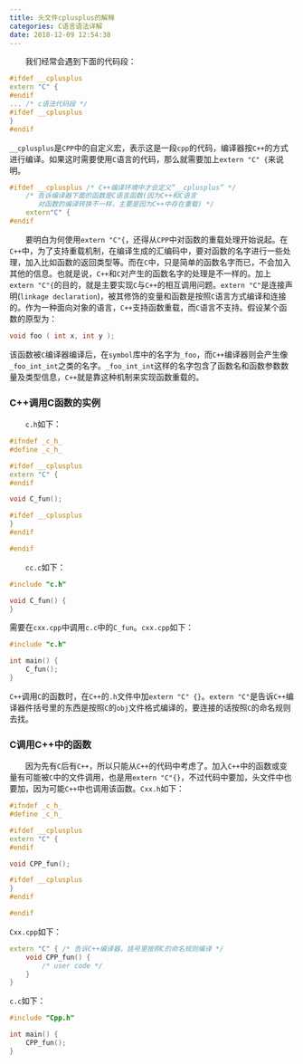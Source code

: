 ```yaml
---
title: 头文件cplusplus的解释
categories: C语言语法详解
date: 2018-12-09 12:54:38
---
```

&emsp;&emsp;我们经常会遇到下面的代码段：<!--more-->

``` cpp
#ifdef __cplusplus
extern "C" {
#endif
... /* c语法代码段 */
#ifdef __cplusplus
}
#endif
```

`__cplusplus`是`CPP`中的自定义宏，表示这是一段`cpp`的代码，编译器按`C++`的方式进行编译。如果这时需要使用`C`语言的代码，那么就需要加上`extern "C" {`来说明。

``` cpp
#ifdef __cplusplus /* C++编译环境中才会定义“__cplusplus” */
    /* 告诉编译器下面的函数是C语言函数(因为C++和C语言
       对函数的编译转换不一样，主要是因为C++中存在重载) */
    extern"C" {
#endif
```

&emsp;&emsp;要明白为何使用`extern "C"{`，还得从`CPP`中对函数的重载处理开始说起。在`C++`中，为了支持重载机制，在编译生成的汇编码中，要对函数的名字进行一些处理，加入比如函数的返回类型等。而在`C`中，只是简单的函数名字而已，不会加入其他的信息。也就是说，`C++`和`C`对产生的函数名字的处理是不一样的。加上`extern "C"{`的目的，就是主要实现`C`与`C++`的相互调用问题。`extern "C"`是连接声明(`linkage declaration`)，被其修饰的变量和函数是按照`C`语言方式编译和连接的。作为一种面向对象的语言，`C++`支持函数重载，而`C`语言不支持。假设某个函数的原型为：

``` cpp
void foo ( int x, int y );
```

该函数被`C`编译器编译后，在`symbol`库中的名字为`_foo`，而`C++`编译器则会产生像`_foo_int_int`之类的名字。`_foo_int_int`这样的名字包含了函数名和函数参数数量及类型信息，`C++`就是靠这种机制来实现函数重载的。

### C++调用C函数的实例

&emsp;&emsp;`c.h`如下：

``` cpp
#ifndef _c_h_
#define _c_h_

#ifdef __cplusplus
extern "C" {
#endif

void C_fun();

#ifdef __cplusplus
}
#endif

#endif
```

&emsp;&emsp;`cc.c`如下：

``` cpp
#include "c.h"

void C_fun() {
}
```

需要在`cxx.cpp`中调用`c.c`中的`C_fun`。`cxx.cpp`如下：

``` cpp
#include "c.h"

int main() {
    C_fun();
}
```

`C++`调用`C`的函数时，在`C++`的`.h`文件中加`extern "C" {}`。`extern "C"`是告诉`C++`编译器件括号里的东西是按照`C`的`obj`文件格式编译的，要连接的话按照`C`的命名规则去找。

### C调用C++中的函数

&emsp;&emsp;因为先有`C`后有`C++`，所以只能从`C++`的代码中考虑了。加入`C++`中的函数或变量有可能被`C`中的文件调用，也是用`extern "C"{}`，不过代码中要加，头文件中也要加，因为可能`C++`中也调用该函数。`Cxx.h`如下：

``` cpp
#ifndef _c_h_
#define _c_h_

#ifdef __cplusplus
extern "C" {
#endif

void CPP_fun();

#ifdef __cplusplus
}
#endif

#endif
```

`Cxx.cpp`如下：

``` cpp
extern "C" { /* 告诉C++编译器，括号里按照C的命名规则编译 */
    void CPP_fun() {
        /* user code */
    }
}
```

`c.c`如下：

``` cpp
#include "Cpp.h"

int main() {
    CPP_fun();
}
```